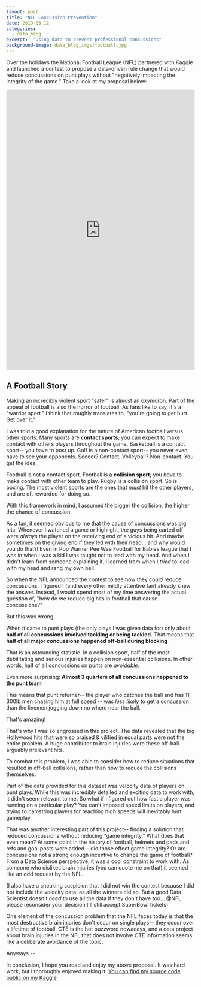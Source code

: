```yaml
---
layout: post
title: "NFL Concussion Prevention"
date: 2019-03-12
categories:
  - data_blog
excerpt:  "Using data to prevent professional concussions"
background-image: data_blog_imgs/football.jpg
---
```

Over the holidays the National Football League (NFL) partnered with Kaggle and launched a contest to propose a data-driven rule change that would reduce concussions on punt plays without "negatively impacting the integrity of the game." Take a look at my proposal below:

<style>
.responsive-wrap iframe{ max-width: 100%;}
</style>
<div class="responsive-wrap">
<!-- this is the embed code provided by Google -->
<iframe src="https://docs.google.com/presentation/d/e/2PACX-1vQuf-uPrQ-V0w75MNUAS8ktiZwg9yGcLpbW0FaBUSZeHhVyOm3aL8qMWGWcsUkfw0CQseTOD_mTt9kY/embed?start=false&loop=false&delayms=3000" frameborder="0" width="960" height="749" allowfullscreen="true" mozallowfullscreen="true" webkitallowfullscreen="true"></iframe>
<!-- Google embed ends -->
</div>



## A Football Story

Making an incredibly violent sport "safer" is almost an oxymoron. Part of the appeal of football is also the horror of football. As fans like to say, it's a "warrior sport." I think that roughly translates to, "you're going to get hurt. Get over it."

I was told a good explanation for the nature of American football versus other sports: Many sports are **contact sports**; you can expect to make contact with others players throughout the game. Basketball is a contact sport-- you have to post up. Golf is a non-contact sport-- you never even have to see your opponents. Soccer? Contact. Volleyball? Non-contact. You get the idea.

Football is not a contact sport. Football is a **collision sport**; you _have_ to make contact with other team to play. Rugby is a collision sport. So is boxing. The most violent sports are the ones that _must_ hit the other players, and are oft rewarded for doing so.

With this framework in mind, I assumed the bigger the collision, the higher the chance of concussion.

As a fan, it seemed obvious to me that the cause of concussions was big hits. Whenever I watched a game or highlight, the guys being carted off were _always_ the player on the receiving end of a vicious hit. And maybe sometimes on the giving end if they led with their head... and why would you do that?! Even in Pop Warner Pee Wee Football for Babies league that I was in when I was a kid I was taught not to lead with my head. And when I didn't learn from someone explaining it, I learned from when I _tried_ to lead with my head and rang my own bell.

So when the NFL announced the contest to see how they could reduce concussions, I figured I (and every other mildly attentive fan) already knew the answer. Instead, I would spend most of my time answering the actual question of, "how do we reduce big hits in football that cause concussions?"

But this was wrong.

When it came to punt plays (the only plays I was given data for) only about **half of all concussions involved tackling or being tackled.** That means that **half of all major concussions happened off-ball during blocking**

That is an astounding statistic. In a collision sport, half of the most debilitating and serious injuries happen on non-essential collisions. In other words, half of all concussions on punts are _avoidable_.

Even more surprising: **Almost 3 quarters of all concussions happened to the punt team**

This means that punt returner-- the player who catches the ball and has 11 300lb men chasing him at full speed -- was _less likely_ to get a concussion than the linemen jogging down no where near the ball.

That's amazing!

That's why I was so engrossed in this project. The data revealed that the big Hollywood hits that were so praised & vilified in equal parts were not the entire problem. A huge contributor to brain injuries were these off-ball arguably irrelevant hits.

To combat this problem, I was able to consider how to reduce situations that resulted in off-ball collisions, rather than how to reduce the collisions themselves.

Part of the data provided for this dataset was velocity data of players on punt plays. While this was incredibly detailed and exciting data to work with, it didn't seem relevant to me. So what if I figured out how fast a player was running on a particular play? You can't imposed speed limits on players, and trying to hamstring players for reaching high speeds will inevitably hurt gameplay.

That was another interesting part of this project-- finding a solution that reduced concussions without reducing "game integrity." What does that even mean? At some point in the history of football, helmets and pads and refs and goal posts were added-- did those effect game integrity? Or are concussions not a strong enough incentive to change the game of football? From a Data Science perspective, it was a cool constraint to work with. As someone who dislikes brain injuries (you can quote me on that) it seemed like an odd request by the NFL.

(I also have a sneaking suspicion that I did not win the contest because I did not include the velocity data, as all the winners did so. But a good Data Scientist doesn't _need_ to use all the data if they don't have too... @NFL please reconsider your decision I'll still accept SuperBowl tickets)

One element of the concussion problem that the NFL faces today is that the most destructive brain injuries don't occur on single plays-- they occur over a lifetime of football. CTE is the hot buzzword nowadays, and a data project about brain injuries in the NFL that does not involve CTE information seems like a deliberate avoidance of the topic.

Anyways --

In conclusion, I hope you read and enjoy my above proposal. It was hard work, but I thoroughly enjoyed making it. <a href="https://www.kaggle.com/adam1brownell/punt-concussions"> You can find my source code public on my Kaggle</a>
